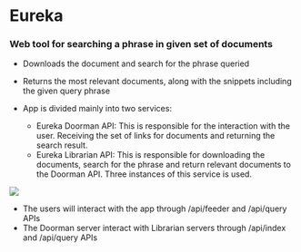 # Eureka
### Web tool for searching a phrase in given set of documents

+ Downloads the document and search for the phrase queried
+ Returns the most relevant documents, along with the snippets including the given query phrase

+ App is divided mainly into two services:
  + Eureka Doorman API: This is responsible for the interaction with the user. Receiving the set of links for documents and returning the search result.
  + Eureka Librarian API: This is responsible for downloading the documents, search for the phrase and return relevant documents to the Doorman API. Three instances of this service is used.

<img src="https://drive.google.com/file/d/1kujllrPYtJPsq3Hv03DXCd1OEXbAVeXK/view?usp=drive_link">

+ The users will interact with the app through /api/feeder and /api/query APIs
+ The Doorman server interact with Librarian servers through /api/index and /api/query APIs 